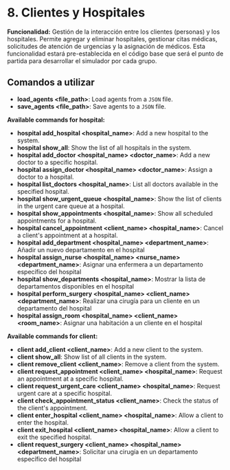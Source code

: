 # 8. **Clientes y Hospitales**

**Funcionalidad:** Gestión de la interacción entre los clientes (personas) y los hospitales. Permite agregar y eliminar hospitales, gestionar citas médicas, solicitudes de atención de urgencias y la asignación de médicos. Esta funcionalidad estará pre-establecida en el código base que será el punto de partida para desarrollar el simulador por cada grupo.

## Comandos a utilizar

- **load_agents <file_path>**:  Load agents from a `JSON` file.
- **save_agents <file_path>**: Save agents to a `JSON` file.

**Available commands for hospital:**

- **hospital add_hospital <hospital_name>**: Add a new hospital to the system.
- **hospital show_all**: Show the list of all hospitals in the system.
- **hospital add_doctor <hospital_name> <doctor_name>**: Add a new doctor to a specific hospital.
- **hospital assign_doctor <hospital_name> <doctor_name>**: Assign a doctor to a hospital.
- **hospital list_doctors <hospital_name>**: List all doctors available in the specified hospital.
- **hospital show_urgent_queue <hospital_name>**: Show the list of clients in the urgent care queue at a hospital.
- **hospital show_appointments <hospital_name>**: Show all scheduled appointments for a hospital.
- **hospital cancel_appointment <client_name> <hospital_name>**: Cancel a client's appointment at a hospital.
- **hospital add_department <hospital_name> <department_name>**: Añadir un nuevo departamento en el hospital  
- **hospital assign_nurse <hospital_name> <nurse_name> <department_name>**: Asignar una enfermera a un departamento específico del hospital  
- **hospital show_departments <hospital_name>**: Mostrar la lista de departamentos disponibles en el hospital  
- **hospital perform_surgery <hospital_name> <client_name> <department_name>**: Realizar una cirugía para un cliente en un departamento del hospital  
- **hospital assign_room <hospital_name> <client_name> <room_name>**: Asignar una habitación a un cliente en el hospital  

**Available commands for client:**

- **client add_client <client_name>**: Add a new client to the system.
- **client show_all**: Show list of all clients in the system.
- **client remove_client <client_name>**: Remove a client from the system.
- **client request_appointment <client_name> <hospital_name>**: Request an appointment at a specific hospital.
- **client request_urgent_care <client_name> <hospital_name>**: Request urgent care at a specific hospital.
- **client check_appointment_status <client_name>**: Check the status of the client's appointment.
- **client enter_hospital <client_name> <hospital_name>**: Allow a client to enter the hospital.
- **client exit_hospital <client_name> <hospital_name>**: Allow a client to exit the specified hospital.
- **client request_surgery <client_name> <hospital_name> <department_name>**: Solicitar una cirugía en un departamento específico del hospital  

